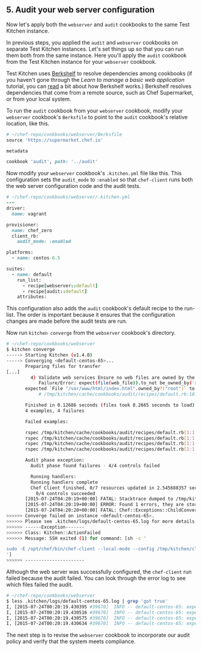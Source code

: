 ## 5. Audit your web server configuration

Now let's apply both the `webserver` and `audit` cookbooks to the same Test Kitchen instance.

In previous steps, you applied the `audit` and `webserver` cookbooks on separate Test Kitchen instances. Let's set things up so that you can run them both from the same instance. Here you'll apply the `audit` cookbook from the Test Kitchen instance for your `webserver` cookbook.

Test Kitchen uses [Berkshelf](http://berkshelf.com) to resolve dependencies among cookbooks (if you haven't gone through the _Learn to manage a basic web application_ tutorial, you can [read](/manage-a-web-app/rhel/apply-and-verify-your-web-server-configuration#1uploadyourcookbooktothechefserver) a bit about how Berkshelf works.) Berkshelf resolves dependencies that come from a remote source, such as Chef Supermarket, or from your local system.

To run the `audit` cookbook from your `webserver` cookbook, modify your `webserver` cookbook's <code class="file-path">Berksfile</code> to point to the `audit` cookbook's relative location, like this.

```ruby
# ~/chef-repo/cookbooks/webserver/Berksfile
source 'https://supermarket.chef.io'

metadata

cookbook 'audit', path: '../audit'
```

Now modify your `webserver` cookbook's <code class="file-path">.kitchen.yml</code> file like this. This configuration sets the `audit_mode` to `:enabled` so that `chef-client` runs both the web server configuration code and the audit tests.

```ruby
# ~/chef-repo/cookbooks/webserver/.kitchen.yml
---
driver:
  name: vagrant

provisioner:
  name: chef_zero
  client_rb:
    audit_mode: :enabled

platforms:
  - name: centos-6.5

suites:
  - name: default
    run_list:
      - recipe[webserver::default]
      - recipe[audit::default]
    attributes:
```

This configuration also adds the `audit` cookbook's default recipe to the run-list. The order is important because it ensures that the configuration changes are made before the audit tests are run.

Now run `kitchen converge` from the `webserver` cookbook's directory.

```bash
# ~/chef-repo/cookbooks/webserver
$ kitchen converge
-----> Starting Kitchen (v1.4.0)
-----> Converging <default-centos-65>...
       Preparing files for transfer
[...]
         4) Validate web services Ensure no web files are owned by the root user is not owned by the root user
            Failure/Error: expect(file(web_file)).to_not be_owned_by('root')
       expected `File "/var/www/html/index.html".owned_by?("root")` to return false, got true
            # /tmp/kitchen/cache/cookbooks/audit/recipes/default.rb:10:in `block (4 levels) in from_file'

       Finished in 0.12686 seconds (files took 0.2665 seconds to load)
       4 examples, 4 failures

       Failed examples:

       rspec /tmp/kitchen/cache/cookbooks/audit/recipes/default.rb[1:1:1] # Validate web services Ensure no web files are owned by the root user is not owned by the root user
       rspec /tmp/kitchen/cache/cookbooks/audit/recipes/default.rb[1:1:2] # Validate web services Ensure no web files are owned by the root user is not owned by the root user
       rspec /tmp/kitchen/cache/cookbooks/audit/recipes/default.rb[1:1:3] # Validate web services Ensure no web files are owned by the root user is not owned by the root user
       rspec /tmp/kitchen/cache/cookbooks/audit/recipes/default.rb[1:1:4] # Validate web services Ensure no web files are owned by the root user is not owned by the root user

       Audit phase exception:
         Audit phase found failures - 4/4 controls failed

         Running handlers:
         Running handlers complete
         Chef Client finished, 0/7 resources updated in 2.545688357 seconds
           0/4 controls succeeded
       [2015-07-24T04:20:19+00:00] FATAL: Stacktrace dumped to /tmp/kitchen/cache/chef-stacktrace.out
       [2015-07-24T04:20:19+00:00] ERROR: Found 1 errors, they are stored in the backtrace
       [2015-07-24T04:20:20+00:00] FATAL: Chef::Exceptions::ChildConvergeError: Chef run process exited unsuccessfully (exit code 1)
>>>>>> Converge failed on instance <default-centos-65>.
>>>>>> Please see .kitchen/logs/default-centos-65.log for more details
>>>>>> ------Exception-------
>>>>>> Class: Kitchen::ActionFailed
>>>>>> Message: SSH exited (1) for command: [sh -c '

sudo -E /opt/chef/bin/chef-client --local-mode --config /tmp/kitchen/client.rb --log_level auto --force-formatter --no-color --json-attributes /tmp/kitchen/dna.json --chef-zero-port 8889
']
>>>>>> ----------------------
```

Although the web server was successfully configured, the `chef-client` run failed because the audit failed. You can look through the error log to see which files failed the audit.

```bash
# ~/chef-repo/cookbooks/webserver
$ less .kitchen/logs/default-centos-65.log | grep 'got true'
I, [2015-07-24T00:20:19.430395 #39670]  INFO -- default-centos-65: expected `File "/var/www/html/pages".owned_by?("root")` to return false, got true
I, [2015-07-24T00:20:19.430516 #39670]  INFO -- default-centos-65: expected `File "/var/www/html/pages/page2.html".owned_by?("root")` to return false, got true
I, [2015-07-24T00:20:19.430575 #39670]  INFO -- default-centos-65: expected `File "/var/www/html/pages/page1.html".owned_by?("root")` to return false, got true
I, [2015-07-24T00:20:19.430634 #39670]  INFO -- default-centos-65: expected `File "/var/www/html/index.html".owned_by?("root")` to return false, got true
```

The next step is to revise the `webserver` cookbook to incorporate our audit policy and verify that the system meets compliance.
